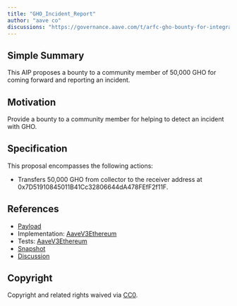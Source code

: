 ```yaml
---
title: "GHO_Incident_Report"
author: "aave co"
discussions: "https://governance.aave.com/t/arfc-gho-bounty-for-integration-issue-detection/15296"
---
```


## Simple Summary

This AIP proposes a bounty to a community member of 50,000 GHO for coming forward and reporting an incident.

## Motivation

Provide a bounty to a community member for helping to detect an incident with GHO.

## Specification

This proposal encompasses the following actions:

- Transfers 50,000 GHO from collector to the receiver address at 0x7D51910845011B41Cc32806644dA478FEfF2f11F.

## References

- [Payload](https://etherscan.io/address/0x5107f3274893daf384241370cb84c9991780a786#code)
- Implementation: [AaveV3Ethereum](https://github.com/bgd-labs/aave-proposals-v3/blob/3821ec71b8a0cc6669912892ed19b63caec455c3/src/20231122_AaveV3Ethereum_GHO_Incident_Report/AaveV3Ethereum_GHO_Incident_Report_20231122.sol)
- Tests: [AaveV3Ethereum](https://github.com/bgd-labs/aave-proposals-v3/blob/3821ec71b8a0cc6669912892ed19b63caec455c3/src/20231122_AaveV3Ethereum_GHO_Incident_Report/AaveV3Ethereum_GHO_Incident_Report_20231122.t.sol)
- [Snapshot](https://snapshot.org/#/aave.eth/proposal/0x87098e081bb28ad8a28f02886303c75e83593c3e25764626ccf4cf584e230c75)
- [Discussion](https://governance.aave.com/t/arfc-gho-bounty-for-integration-issue-detection/15296)

## Copyright

Copyright and related rights waived via [CC0](https://creativecommons.org/publicdomain/zero/1.0/).
